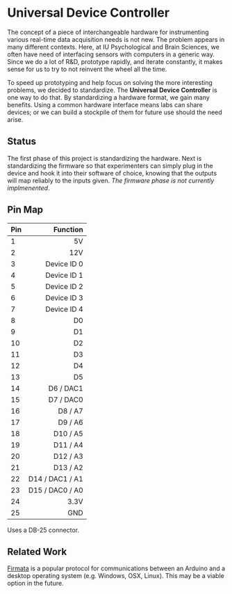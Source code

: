 # Universal Device Controller

The concept of a piece of interchangeable hardware for instrumenting various real-time data acquisition needs is not new. The problem appears in many different contexts. Here, at IU Psychological and Brain Sciences, we often have need of interfacing sensors with computers in a generic way. Since we do a lot of R&D, prototype rapidly, and iterate constantly, it makes sense for us to try to not reinvent the wheel all the time.

To speed up prototyping and help focus on solving the more interesting problems, we decided to standardize. The **Universal Device Controller** is one way to do that. By standardizing a hardware format, we gain many benefits. Using a common hardware interface means labs can share devices; or we can build a stockpile of them for future use should the need arise.

## Status

The first phase of this project is standardizing the hardware. Next is standardizing the firmware so that experimenters can simply plug in the device and hook it into their software of choice, knowing that the outputs will map reliably to the inputs given. *The firmware phase is not currently implmenented*.

## Pin Map

| Pin | Function        |
|:----|----------------:|
| 1   | 5V              |
| 2   | 12V             |
| 3   | Device ID 0     |
| 4   | Device ID 1     |
| 5   | Device ID 2     |
| 6   | Device ID 3     |
| 7   | Device ID 4     |
| 8   | D0              |
| 9   | D1              |
| 10  | D2              |
| 11  | D3              |
| 12  | D4              |
| 13  | D5              |
| 14  | D6  / DAC1      |
| 15  | D7  / DAC0      |
| 16  | D8  / A7        |
| 17  | D9  / A6        |
| 18  | D10 / A5        |
| 19  | D11 / A4        |
| 20  | D12 / A3        |
| 21  | D13 / A2        |
| 22  | D14 / DAC1 / A1 |
| 23  | D15 / DAC0 / A0 |
| 24  | 3.3V            |
| 25  | GND             |

Uses a DB-25 connector.

## Related Work

[Firmata](http://firmata.org/wiki/Main_Page) is a popular protocol for communications between an Arduino and a desktop operating system (e.g. Windows, OSX, Linux). This may be a viable option in the future.
